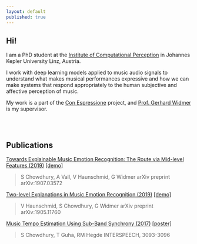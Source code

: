```yaml
---
layout: default
published: true
---
```

## Hi!

I am a PhD student at the [Institute of Computational Perception](https://www.jku.at/en/institute-of-computational-perception/) in Johannes Kepler University Linz, Austria.

I work with deep learning models applied to music audio signals to understand what makes musical performances expressive and how we can make systems that respond appropriately to the human subjective and affective perception of music.

My work is a part of the [Con Espressione](https://www.jku.at/en/institute-of-computational-perception/research/projects/con-espressione/) project, and [Prof. Gerhard Widmer](https://www.jku.at/en/institute-of-computational-perception/about-us/people/gerhard-widmer/) is my supervisor.

<br><br>

<!-- <ul class="downloads">
  <li><a href="#"><strong>Projects</strong></a></li>
  <li><a href="#"><strong>About Me</strong></a></li>
 </ul>
 
<br><br>-->

## Publications

[Towards Explainable Music Emotion Recognition: The Route via Mid-level Features (2019)](https://arxiv.org/abs/1907.03572) [[demo]](https://shreyanc.github.io/pages/ismir_example.html)
>S Chowdhury, A Vall, V Haunschmid, G Widmer
>arXiv preprint arXiv:1907.03572

[Two-level Explanations in Music Emotion Recognition (2019)](https://arxiv.org/abs/1905.11760) [[demo]](https://shreyanc.github.io/pages/ICML_example.html)
>V Haunschmid, S Chowdhury, G Widmer
>arXiv preprint arXiv:1905.11760

[Music Tempo Estimation Using Sub-Band Synchrony (2017)](https://www.isca-speech.org/archive/Interspeech_2017/pdfs/1000.PDF) [[poster]](http://tanayag.com/Pub_files/chowdhury_ISposter.pdf)
>S Chowdhury, T Guha, RM Hegde
>INTERSPEECH, 3093-3096
